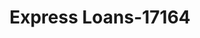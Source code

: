 ---
f_zip-code: 71446
f_state-code: LA
title: Express Loans-17164
f_phone: 337-535-9220
f_city-only: Leesville
f_address: 621 Entrance Road Suite 6 Leesville
f_location-unique-id: '17164'
slug: express-loans-17164
updated-on: '2024-05-30T13:46:58.046Z'
created-on: '2024-05-30T13:36:59.803Z'
published-on: '2024-05-30T13:54:32.469Z'
f_city-state: cms/city/leesville-la.md
f_company: cms/company/express-loans.md
f_state: cms/state/louisiana.md
layout: '[payday-loan].html'
tags: payday-loan
---